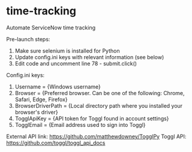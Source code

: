 # time-tracking
Automate ServiceNow time tracking

Pre-launch steps:
1. Make sure selenium is installed for Python
2. Update config.ini keys with relevant information (see below)
3. Edit code and uncomment line 78 - submit.click()


Config.ini keys:
1. Username = {Windows username}
2. Browser = {Preferred browser. Can be one of the following: Chrome, Safari, Edge, Firefox}
3. BrowserDriverPath = {Local directory path where you installed your browser's driver}
4. TogglApiKey = {API token for Toggl found in account settings}
5. TogglEmail = {Email address used to sign into Toggl}

External API link: https://github.com/matthewdowney/TogglPy
Toggl API: https://github.com/toggl/toggl_api_docs
